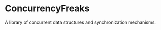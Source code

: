 ConcurrencyFreaks
=================

A library of concurrent data structures and synchronization mechanisms.